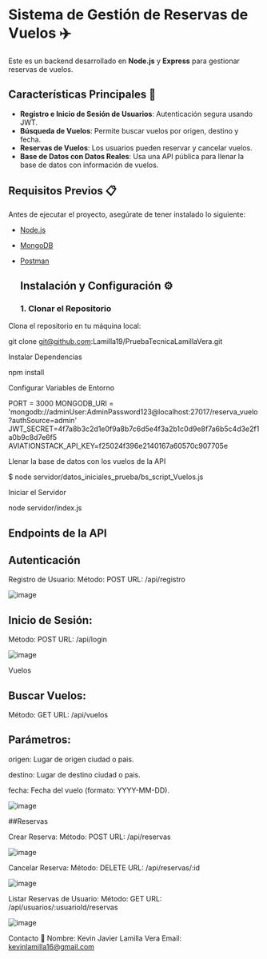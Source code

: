 # Sistema de Gestión de Reservas de Vuelos ✈️

Este es un backend desarrollado en **Node.js** y **Express** para gestionar reservas de vuelos.

## Características Principales 🚀

- **Registro e Inicio de Sesión de Usuarios**: Autenticación segura usando JWT.
- **Búsqueda de Vuelos**: Permite buscar vuelos por origen, destino y fecha.
- **Reservas de Vuelos**: Los usuarios pueden reservar y cancelar vuelos.
- **Base de Datos con Datos Reales**: Usa una API pública para llenar la base de datos con información de vuelos.

## Requisitos Previos 📋

Antes de ejecutar el proyecto, asegúrate de tener instalado lo siguiente:

- [Node.js](https://nodejs.org/) 
- [MongoDB](https://www.mongodb.com/) 
- [Postman](https://www.postman.com/)

  ## Instalación y Configuración ⚙️
  ### 1. Clonar el Repositorio

Clona el repositorio en tu máquina local:


git clone git@github.com:Lamilla19/PruebaTecnicaLamillaVera.git

Instalar Dependencias

npm install

Configurar Variables de Entorno

PORT = 3000
MONGODB_URI = 'mongodb://adminUser:AdminPassword123@localhost:27017/reserva_vuelo?authSource=admin'
JWT_SECRET=4f7a8b3c2d1e0f9a8b7c6d5e4f3a2b1c0d9e8f7a6b5c4d3e2f1a0b9c8d7e6f5
AVIATIONSTACK_API_KEY=f25024f396e2140167a60570c907705e

Llenar la base de datos con los vuelos de la API

$ node servidor/datos_iniciales_prueba/bs_script_Vuelos.js

Iniciar el Servidor


node servidor/index.js


## Endpoints de la API

## Autenticación

Registro de Usuario:
Método: POST
URL: /api/registro

![image](https://github.com/user-attachments/assets/4190f723-fef7-4105-898a-b964fd0fd855)


## Inicio de Sesión:
Método: POST
URL: /api/login

![image](https://github.com/user-attachments/assets/d7ad5727-4432-41a7-ae00-03080d8e154d)


Vuelos

## Buscar Vuelos:
Método: GET
URL: /api/vuelos

## Parámetros:

origen: Lugar de origen ciudad o pais.

destino: Lugar de destino ciudad o pais.

fecha: Fecha del vuelo (formato: YYYY-MM-DD).

![image](https://github.com/user-attachments/assets/4391f3a9-376f-42cf-8a00-11ccc4611021)


##Reservas

Crear Reserva:
Método: POST
URL: /api/reservas

![image](https://github.com/user-attachments/assets/02073163-1ffa-46f7-b71f-a9eaab723618)

Cancelar Reserva:
Método: DELETE
URL: /api/reservas/:id

![image](https://github.com/user-attachments/assets/d4162da8-ebcc-4eaa-a85b-7f83faa7d1ae)


Listar Reservas de Usuario:
Método: GET
URL: /api/usuarios/:usuarioId/reservas


![image](https://github.com/user-attachments/assets/65befd5c-f086-4354-8ffa-e6fb0f39c1eb)




Contacto 📧
Nombre: Kevin Javier Lamilla Vera
Email: kevinlamilla16@gmail.com
